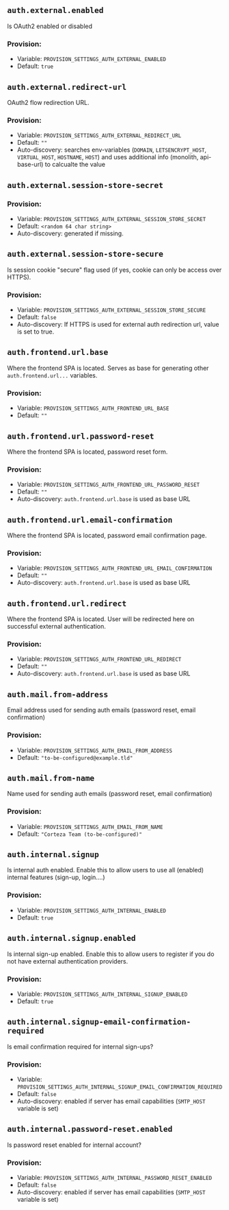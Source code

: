 ## `auth.external.enabled` 
Is OAuth2 enabled or disabled

### Provision: 
 - Variable: `PROVISION_SETTINGS_AUTH_EXTERNAL_ENABLED`
 - Default: `true`


## `auth.external.redirect-url` 
OAuth2 flow redirection URL.

### Provision: 
 - Variable: `PROVISION_SETTINGS_AUTH_EXTERNAL_REDIRECT_URL`
 - Default: `""`
 - Auto-discovery: searches env-variables (`DOMAIN`, `LETSENCRYPT_HOST`, `VIRTUAL_HOST`, `HOSTNAME`, `HOST`)
   and uses additional info (monolith, api-base-url) to calcualte the value


## `auth.external.session-store-secret` 
### Provision: 
 - Variable: `PROVISION_SETTINGS_AUTH_EXTERNAL_SESSION_STORE_SECRET`
 - Default: `<random 64 char string>`
 - Auto-discovery: generated if missing.


## `auth.external.session-store-secure` 
Is session cookie "secure" flag used (if yes, cookie can only be access over HTTPS).

### Provision: 
 - Variable: `PROVISION_SETTINGS_AUTH_EXTERNAL_SESSION_STORE_SECURE`
 - Default: `false`
 - Auto-discovery: If HTTPS is used for external auth redirection url, value is set to true.


## `auth.frontend.url.base`
Where the frontend SPA is located. Serves as base for generating other `auth.frontend.url...` variables.

### Provision: 
 - Variable: `PROVISION_SETTINGS_AUTH_FRONTEND_URL_BASE`
 - Default: `""`

## `auth.frontend.url.password-reset`
Where the frontend SPA is located, password reset form.

### Provision: 
 - Variable: `PROVISION_SETTINGS_AUTH_FRONTEND_URL_PASSWORD_RESET`
 - Default: `""`
 - Auto-discovery: `auth.frontend.url.base` is used as base URL



## `auth.frontend.url.email-confirmation`
Where the frontend SPA is located, password email confirmation page.

### Provision: 
 - Variable: `PROVISION_SETTINGS_AUTH_FRONTEND_URL_EMAIL_CONFIRMATION`
 - Default: `""`
 - Auto-discovery: `auth.frontend.url.base` is used as base URL



## `auth.frontend.url.redirect`
Where the frontend SPA is located. User will be redirected here on successful external authentication.

### Provision: 
 - Variable: `PROVISION_SETTINGS_AUTH_FRONTEND_URL_REDIRECT`
 - Default: `""`
 - Auto-discovery: `auth.frontend.url.base` is used as base URL



## `auth.mail.from-address`
Email address used for sending auth emails (password reset, email confirmation)

### Provision: 
 - Variable: `PROVISION_SETTINGS_AUTH_EMAIL_FROM_ADDRESS`
 - Default: `"to-be-configured@example.tld"`


## `auth.mail.from-name`
Name used for sending auth emails (password reset, email confirmation)

### Provision: 
 - Variable: `PROVISION_SETTINGS_AUTH_EMAIL_FROM_NAME`
 - Default: `"Corteza Team (to-be-configured)"`



## `auth.internal.signup`
Is internal auth enabled. Enable this to allow users to use all (enabled)
internal features (sign-up, login....)

### Provision: 
 - Variable: `PROVISION_SETTINGS_AUTH_INTERNAL_ENABLED`
 - Default: `true`


## `auth.internal.signup.enabled`
Is internal sign-up enabled. Enable this to allow users to register if you do 
not have external authentication providers.

### Provision: 
 - Variable: `PROVISION_SETTINGS_AUTH_INTERNAL_SIGNUP_ENABLED`
 - Default: `true`


## `auth.internal.signup-email-confirmation-required`
Is email confirmation required for internal sign-ups?

### Provision: 
 - Variable: `PROVISION_SETTINGS_AUTH_INTERNAL_SIGNUP_EMAIL_CONFIRMATION_REQUIRED`
 - Default: `false`
 - Auto-discovery: enabled if server has email capabilities (`SMTP_HOST` variable is set)


## `auth.internal.password-reset.enabled`
Is password reset enabled for internal account?

### Provision: 
 - Variable: `PROVISION_SETTINGS_AUTH_INTERNAL_PASSWORD_RESET_ENABLED`
 - Default: `false`
 - Auto-discovery: enabled if server has email capabilities (`SMTP_HOST` variable is set)
